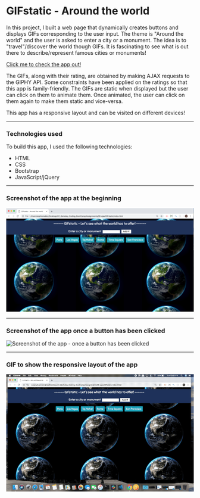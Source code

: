 # GIFstatic - Around the world

In this project, I built a web page that dynamically creates buttons and displays GIFs corresponding to the user input. The theme is "Around the world" and the user is asked to enter a city or a monument. The idea is to "travel"/discover the world though GIFs. It is fascinating to see what is out there to describe/represent famous cities or monuments!

[Click me to check the app out!](https://sophm.github.io/GIFstatic/)

The GIFs, along with their rating, are obtained by making AJAX requests to the GIPHY API. Some constraints have been applied on the ratings so that this app is family-friendly. The GIFs are static when displayed but the user can click on them to animate them. Once animated, the user can click on them again to make them static and vice-versa.

This app has a responsive layout and can be visited on different devices!

---

### Technologies used

To build this app, I used the following technologies:
- HTML
- CSS
- Bootstrap
- JavaScript/jQuery

---

### Screenshot of the app at the beginning

![Screenshot of the app at the beginning](https://github.com/SophM/GIFstatic/blob/master/assets/screenshot_gif_for_readme/screenshot-beginning.png?raw=true)

---

### Screenshot of the app once a button has been clicked

![Screenshot of the app - once a button has been clicked](https://github.com/SophM/GIFstatic/blob/master/assets/screenshot_gif_for_readme/screenshot-button-clicked.png?raw=true)

---

### GIF to show the responsive layout of the app

![GIF to show the responsive layout of the app](https://github.com/SophM/GIFstatic/blob/master/assets/screenshot_gif_for_readme/gif_show_responsive_layout.gif?raw=true)